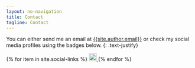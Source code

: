 ```yaml
---
layout: no-navigation
title: Contact
tagline: Contact
---
```


You can either send me an email at [{{site.author.email}}](mailto:{{site.author.email}}) or check my social media profiles using the badges below.
{: .text-justify}

<div>
{% for item in site.social-links %}
<a href="{{ item.link }}" target="blank"> <img src="assets/images/footer/{{item.id}}.png" width="21px" class="social-image"> </a>
{% endfor %}
</div>